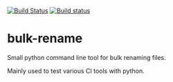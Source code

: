 [![Build Status](https://travis-ci.org/mpsonntag/bulk-rename.svg?branch=master)](https://travis-ci.org/mpsonntag/bulk-rename)
[![Build status](https://ci.appveyor.com/api/projects/status/74t9j0febnw0lf36/branch/master?svg=true)](https://ci.appveyor.com/project/mpsonntag/bulk-rename/branch/master)

# bulk-rename

Small python command line tool for bulk renaming files.

Mainly used to test various CI tools with python.
